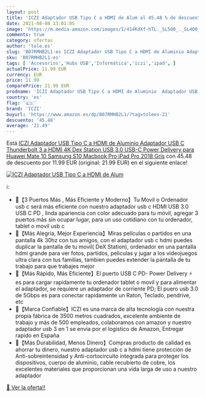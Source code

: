 ```yaml
---
layout: post
title: 'ICZI Adaptador USB Tipo C a HDMI de Alum al 45.48 % de descuento'
date: 2021-08-08 13:01:05
image: 'https://m.media-amazon.com/images/I/414KdXf-hTL._SL500_._SL400_.jpg'
comments: true
category: ofertas
author: 'tole.es'
slug: 'B07RMHB2L1-es ICZI Adaptador USB Tipo C a HDMI de Aluminio Adaptador USB...'
sku: 'B07RMHB2L1-es'
tags: [ 'Accesorios','Hubs USB','Informática','iczi','ipad', ]
actualPrice: 11.99 EUR
currency: EUR
price: 11.99
comparePrice: 21.99 EUR
prodname: 'ICZI Adaptador USB Tipo C a HDMI de Aluminio  Adaptador USB C Thunderbolt 3 a HDMI 4K Dex Station USB 3.0 USB-C Power Delivery para Huawei Mate 10 Samsung S10 Macbook Pro  iPad Pro 2018  Gris'
country: 'es'
flag: '🇪🇸'
brand: 'ICZI'
buyurl: 'https://www.amazon.es/dp/B07RMHB2L1/?tag=tolees-21'
descuento: '45.48'
average: '21.49'
---
```


Está [ICZI Adaptador USB Tipo C a HDMI de Aluminio  Adaptador USB C Thunderbolt 3 a HDMI 4K Dex Station USB 3.0 USB-C Power Delivery para Huawei Mate 10 Samsung S10 Macbook Pro  iPad Pro 2018  Gris](https://www.amazon.es/dp/B07RMHB2L1/?tag=tolees-21) con 45.48 de descuento por 11.99 EUR (original: 21.99 EUR) en el siguiente enlace!

[![ICZI Adaptador USB Tipo C a HDMI de Alum](https://m.media-amazon.com/images/I/414KdXf-hTL._SL500_._SL400_.jpg)](https://www.amazon.es/dp/B07RMHB2L1/?tag=tolees-21)

ℹ️:

- 📱【3 Puertos Más , Más Eficiente y Moderno】Tu Movil o Ordenador usb c será más eficiente con nuestro adaptador usb c HDMI USB 3.0 USB C PD , linda apariencia con color adecuado para tu móvil, agregar 3 puertos más sin ocupar lugar, para un uso cotidiano con tu ordenador, tablet o movil usb c
- 📱【Más Alegría, Mejor Experiencia】Miras películas o partidos en una pantalla 4k 30hz con tus amigos, con el adaptador usb c hdmi puedes duplicar la pantalla de tu movil( DeX Station), ordenador en una pantalla hdmi grande para ver fotos, partidos, peliculas y jugar a los videojuegos ultra clara con tus familias, tambien puedes extender la pantalla de tu trabajo para que trabajes mejor
- 📱【Más Rápido, Más Eficiente】El puerto USB C PD- Power Delivery ⚡ es para cargar rapidamente tu ordenador tablet o movil y para alimentar el adaptador, se requiere un adaptador de corriente PD; El puero usb 3.0 de 5Gbps es para conectar rapidamente un Raton, Teclado, pendrive, etc
- 📱【Marca Confiable】ICZI es una marca de alta tecnología con nuestra propia fábrica de 3500 metros cuadrados, excelente ambiente de trabajo y más de 500 empleados, colaboramos con amazon y nuestro adaptador usb 3 en 1 se envia por el logistico de Amazon, Entregar rapido en España
- 📱【Más Durabilidad, Menos Dinero】Compras producto de calidad es ahorrar tu dinero, nuestro adaptador usb c a hdmi tiene protección de Anti-sobreintensidad y Anti-cortocircuito integrada para proteger los dispositivos, cuerpo de aluminio, cable recubierto de cobre, los excelentes materiales que proporcionan una vida larga de uso a nuestro adaptador

[🛒 Ver la oferta!!](https://www.amazon.es/dp/B07RMHB2L1/?tag=tolees-21)
